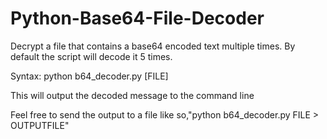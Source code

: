 # Python-Base64-File-Decoder

Decrypt a file that contains a base64 encoded text multiple times. By default the script will decode it 5 times.

Syntax: python b64_decoder.py [FILE]

This will output the decoded message to the command line

Feel free to send the output to a file like so,"python b64_decoder.py FILE > OUTPUTFILE"
